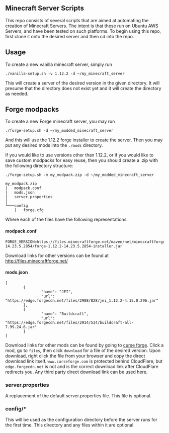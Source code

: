 ## Minecraft Server Scripts

This repo consists of several scripts that are aimed at automating the creation of Minecraft Servers. The intent is that these run on Ubuntu AWS Servers, and have been tested on such platforms. To begin using this repo, first clone it onto the desired server and then cd into the repo.

## Usage

To create a new vanilla minecraft server, simply run

```
./vanilla-setup.sh -v 1.12.2 -d ~/my_minecraft_server
```

This will create a server of the desired version in the given directory. It will presume that the directory does not exist yet and it will create the directory as needed.

## Forge modpacks

To create a new Forge minecraft server, you may run

```
./forge-setup.sh -d ~/my_modded_minecraft_server
```

And this will use the 1.12.2 forge installer to create the server. Then you may put any desired mods into the `./mods` directory.

If you would like to use versions other than 1.12.2, or if you would like to save custom modpacks for easy reuse, then you should create a .zip with the following directory structure:

```
./forge-setup.sh -m my_modpack.zip -d ~/my_modded_minecraft_server
```

```
my_modpack.zip
│   modpack.conf   
|   mods.json
|   server.properties 
│
└───config
    │   forge.cfg
```

Where each of the files have the following representations:

#### modpack.conf

```
FORGE_VERSION=https://files.minecraftforge.net/maven/net/minecraftforge/forge/1.12.2-14.23.5.2854/forge-1.12.2-14.23.5.2854-installer.jar
```

Download links for other versions can be found at http://files.minecraftforge.net/

#### mods.json

```
[
        {
                "name": "JEI",
                "url": "https://edge.forgecdn.net/files/2988/828/jei_1.12.2-4.15.0.296.jar"
        },
        {
                "name": "Buildcraft",
                "url": "https://edge.forgecdn.net/files/2914/534/buildcraft-all-7.99.24.6.jar"
        }
]
```

Download links for other mods can be found by going to [curse forge](https://www.curseforge.com/minecraft/mc-mods). Click a mod, go to `files`, then click `download` for a file of the desired version. Upon download, right click the file from your browser and copy the direct download link itself. `www.curseforge.com` is protected behind CloudFlare, but `edge.forgecdn.net` is not and is the correct download link after CloudFlare redirects you. Any third party direct download link can be used here.

### server.properties

A replacement of the default server.properties file. This file is optional.

### config/*

This will be used as the configuration directory before the server runs for the first time. This directory and any files within it are optional
